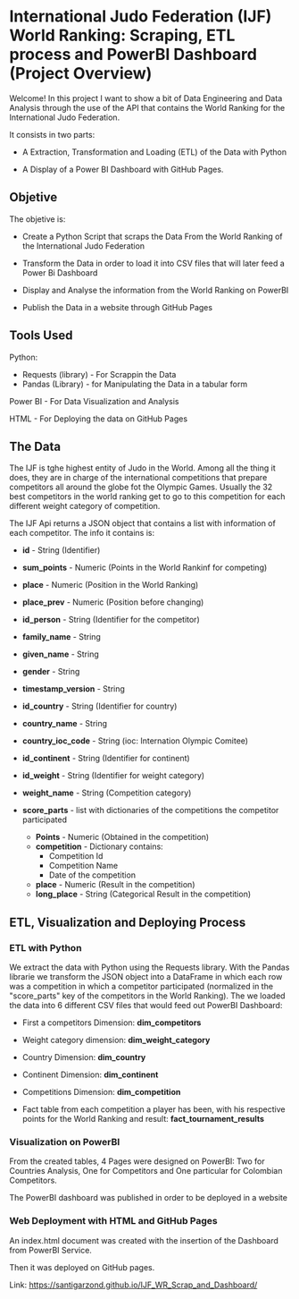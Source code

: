 # International Judo Federation (IJF) World Ranking: Scraping, ETL process and PowerBI Dashboard (Project Overview)

Welcome! In this project I want to show a bit of Data Engineering and Data Analysis through the use of the API that contains the World Ranking for the International Judo Federation.

It consists in two parts:

- A Extraction, Transformation and Loading (ETL) of the Data with Python

- A Display of a Power BI Dashboard with GitHub Pages.

## Objetive
The objetive is:

- Create a Python Script that scraps the Data From the World Ranking of the International Judo Federation 

- Transform the Data in order to load it into CSV files that will later feed a Power Bi Dashboard

- Display and Analyse the information from the World Ranking on PowerBI

- Publish the Data in a website through GitHub Pages


## Tools Used
Python:

- Requests (library) - For Scrappin the Data
- Pandas (Library) - for Manipulating the Data in a tabular form

Power BI - For Data Visualization and Analysis

HTML - For Deploying the data on GitHub Pages

## The Data
The IJF is tghe highest entity of Judo in the World. Among all the thing it does, they are in charge of the international competitions that prepare competitors all around the globe fot the Olympic Games. Usually the 32 best competitors in the world ranking get to go to this competition for each different weight category of competition.

The IJF Api returns a JSON object that contains a list with information of each competitor.
The info it contains is:

- **id** - String (Identifier)

- **sum_points** - Numeric (Points in the World Rankinf for competing)

- **place** - Numeric (Position in the World Ranking)

- **place_prev** - Numeric (Position before changing)

- **id_person** - String (Identifier for the competitor)

- **family_name** - String

- **given_name** - String

- **gender** - String

- **timestamp_version** - String

- **id_country** - String (Identifier for country)

- **country_name** - String

- **country_ioc_code** - String (ioc: Internation Olympic Comitee)

- **id_continent** - String (Identifier for continent)

- **id_weight** - String (Identifier for weight category)

- **weight_name** - String (Competition category)

- **score_parts** - list with dictionaries of the competitions the competitor participated

    - **Points** - Numeric (Obtained in the competition)
    - **competition** - Dictionary contains:
        - Competition Id
        - Competition Name
        - Date of the competition
    - **place** - Numeric (Result in the competition)
    - **long_place** - String (Categorical Result in the competition)

## ETL, Visualization and Deploying Process

### ETL with Python

We extract the data with Python using the Requests library. With the Pandas librarie we transform the JSON object into a DataFrame in which each row was a competition in which a competitor participated (normalized in the "score_parts" key of the competitors in the World Ranking). The we loaded the data into 6 different CSV files that would feed out PowerBI Dashboard:

- First a competitors Dimension: **dim_competitors**

- Weight category dimension: **dim_weight_category**

- Country Dimension: **dim_country**

- Continent Dimension: **dim_continent**

- Competitions Dimension: **dim_competition**

- Fact table from each competition a player has been, with his respective points for the World Ranking and result: **fact_tournament_results**

### Visualization on PowerBI

From the created tables, 4 Pages were designed on PowerBI: Two for Countries Analysis, One for Competitors and One particular for Colombian Competitors.

The PowerBI dashboard was published in order to be deployed in a website

### Web Deployment with HTML and GitHub Pages

An index.html document was created with the insertion of the Dashboard from PowerBI Service.

Then it was deployed on GitHub pages.

<a target="_blank" source="https://santigarzond.github.io/IJF_WR_Scrap_and_Dashboard/"> Link: https://santigarzond.github.io/IJF_WR_Scrap_and_Dashboard/</a> 